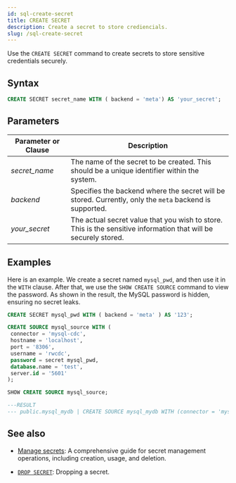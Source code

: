 ```yaml
---
id: sql-create-secret
title: CREATE SECRET
description: Create a secret to store crediencials.
slug: /sql-create-secret
---
```

<head>
  <link rel="canonical" href="https://docs.risingwave.com/docs/current/sql-create-secret/" />
</head>

Use the `CREATE SECRET` command to create secrets to store sensitive credentials securely.

## Syntax

```sql
CREATE SECRET secret_name WITH ( backend = 'meta') AS 'your_secret';
```

## Parameters

| Parameter or Clause | Description |
|---------------------|-------------|
| *secret_name*     | The name of the secret to be created. This should be a unique identifier within the system. |
| *backend*         | Specifies the backend where the secret will be stored. Currently, only the `meta` backend is supported. |
| *your_secret*     | The actual secret value that you wish to store. This is the sensitive information that will be securely stored. |

## Examples

Here is an example. We create a secret named `mysql_pwd`, and then use it in the `WITH` clause. After that, we use the `SHOW CREATE SOURCE` command to view the password. As shown in the result, the MySQL password is hidden, ensuring no secret leaks.

```sql
CREATE SECRET mysql_pwd WITH ( backend = 'meta' ) AS '123';
```

```sql
CREATE SOURCE mysql_source WITH (
 connector = 'mysql-cdc',
 hostname = 'localhost',
 port = '8306',
 username = 'rwcdc',
 password = secret mysql_pwd,
 database.name = 'test',
 server.id = '5601'
);
```

```sql
SHOW CREATE SOURCE mysql_source;

---RESULT
--- public.mysql_mydb | CREATE SOURCE mysql_mydb WITH (connector = 'mysql-cdc', hostname = 'mysql', port = '3306', username = 'root', password = secret mysql_pwd, database.name = 'mydb', server.id = '2') FORMAT PLAIN ENCODE JSON
```

## See also

- [Manage secrets](/deploy/manage-secrets.md): A comprehensive guide for secret management operations, including creation, usage, and deletion.

- [`DROP SECRET`](/sql/commands/sql-drop-secret.md): Dropping a secret.

